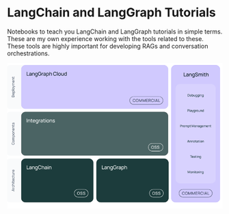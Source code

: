 # LangChain and LangGraph Tutorials
Notebooks to teach you LangChain and LangGraph tutorials in simple terms. These are my own experience working with the tools related to these.
These tools are highly important for developing RAGs and conversation orchestrations.


![iamge](files/1.png)

